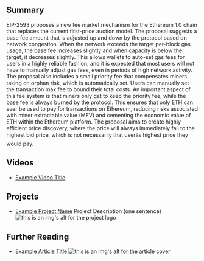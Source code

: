## Summary

EIP-2593 proposes a new fee market mechanism for the Ethereum 1.0 chain that replaces the current first-price auction model. The proposal suggests a base fee amount that is adjusted up and down by the protocol based on network congestion. When the network exceeds the target per-block gas usage, the base fee increases slightly and when capacity is below the target, it decreases slightly. This allows wallets to auto-set gas fees for users in a highly reliable fashion, and it is expected that most users will not have to manually adjust gas fees, even in periods of high network activity. The proposal also includes a small priority fee that compensates miners taking on orphan risk, which is automatically set. Users can manually set the transaction max fee to bound their total costs. An important aspect of this fee system is that miners only get to keep the priority fee, while the base fee is always burned by the protocol. This ensures that only ETH can ever be used to pay for transactions on Ethereum, reducing risks associated with miner extractable value (MEV) and cementing the economic value of ETH within the Ethereum platform. The proposal aims to create highly efficient price discovery, where the price will always immediately fall to the highest bid price, which is not necessarily that userâs highest price they would pay.

## Videos

- [Example Video Title](https://www.youtube.com/watch?v=TDGq4aeevgY)

## Projects

- [Example Project Name](https://xxxx.xxx/xxxxx) Project Description (one sentence) ![this is an img's alt for the project logo](https://xxxx.xxx/project-logo.xxx)

## Further Reading

- [Example Article Title](https://xxxx.xxx/xxxxx) ![this is an img's alt for the article cover](https://xxxx.xxx/article-cover.xxx)
